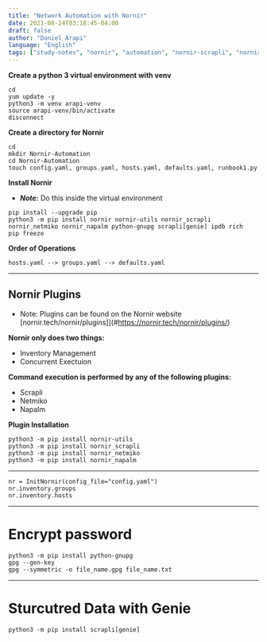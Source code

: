 ```yaml
---
title: "Network Automation with Nornir"
date: 2021-08-24T03:18:45-04:00
draft: false
author: "Daniel Arapi"
language: "English"
tags: ["study-notes", "nornir", "automation", "nornir-scrapli", "nornir-napalm", "nornir-netmiko", "netbox"]
---
```



**Create a python 3 virtual environment with venv**  

```
cd  
yum update -y  
python3 -m venv arapi-venv  
source arapi-venv/bin/activate
disconnect
```

**Create a directory for Nornir**  

```
cd  
mkdir Nornir-Automation  
cd Nornir-Automation  
touch config.yaml, groups.yaml, hosts.yaml, defaults.yaml, runbook1.py  
```


**Install Nornir**  

- ***Note:*** Do this inside the virtual environment
```
pip install --upgrade pip  
python3 -m pip install nornir nornir-utils nornir_scrapli nornir_netmiko nornir_napalm python-gnupg scrapli[genie] ipdb rich
pip freeze  
```

 **Order of Operations**  
 
```
hosts.yaml --> groups.yaml --> defaults.yaml
```


---

## Nornir Plugins

- Note: Plugins can be found on the Nornir website [nornir.tech/nornir/plugins]](#https://nornir.tech/nornir/plugins/)

**Nornir only does two things:**

- Inventory Management
- Concurrent Exectuion

**Command execution is performed by any of the following plugins:**

- Scrapli
- Netmiko
- Napalm

**Plugin Installation**

```
python3 -m pip install nornir-utils
python3 -m pip install nornir_scrapli
python3 -m pip install nornir_netmiko
python3 -m pip install nornir_napalm
```

---

```
nr = InitNornir(config_file="config.yaml")
nr.inventory.groups
nr.inventory.hosts
```

---

# Encrypt password

```
python3 -m pip install python-gnupg
gpg --gen-key
gpg --symmetric -o file_name.gpg file_name.txt
```

---

# Sturcutred Data with Genie

```
python3 -m pip install scrapli[genie]
```

